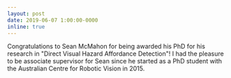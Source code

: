 ```yaml
---
layout: post
date: 2019-06-07 1:00:00-0000
inline: true
---
```


Congratulations to Sean McMahon for being awarded his PhD for his research in "Direct Visual Hazard Affordance Detection"! I had the pleasure to be associate supervisor for Sean since he started as a PhD student with the Australian Centre for Robotic Vision in 2015.
